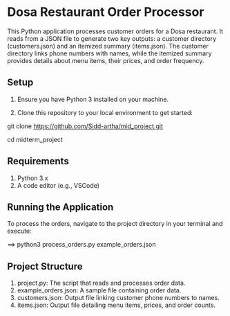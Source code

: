 # Dosa Restaurant Order Processor
This Python application processes customer orders for a Dosa restaurant. It reads from a JSON file to generate two key outputs: a customer directory (customers.json) and an itemized summary (items.json). The customer directory links phone numbers with names, while the itemized summary provides details about menu items, their prices, and order frequency.

## Setup
1. Ensure you have Python 3 installed on your machine.

2. Clone this repository to your local environment to get started:

git clone https://github.com/Sidd-artha/mid_project.git

cd midterm_project

## Requirements
1. Python 3.x
2. A code editor (e.g., VSCode)

## Running the Application
To process the orders, navigate to the project directory in your terminal and execute:

==> python3 process_orders.py example_orders.json


## Project Structure
1. project.py: The script that reads and processes order data.
2. example_orders.json: A sample file containing order data.
3. customers.json: Output file linking customer phone numbers to names.
4. items.json: Output file detailing menu items, prices, and order counts.